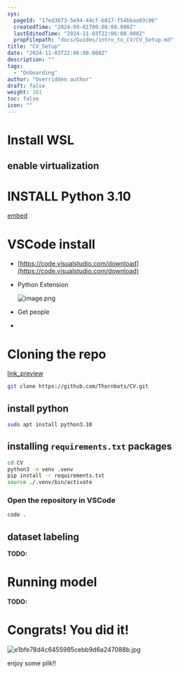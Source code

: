 ```yaml
---
sys:
  pageId: "17ed3673-5e94-44cf-b817-f54bbaa03c06"
  createdTime: "2024-09-01T00:08:00.000Z"
  lastEditedTime: "2024-11-03T22:06:00.000Z"
  propFilepath: "docs/Guides/intro_to_CV/CV_Setup.md"
title: "CV_Setup"
date: "2024-11-03T22:06:00.000Z"
description: ""
tags:
  - "Onboarding"
author: "Overridden author"
draft: false
weight: 161
toc: false
icon: ""
---
```


# Install WSL

## enable virtualization

# INSTALL Python 3.10

[embed](https://www.rose-hulman.edu/class/csse/csse132/2425a/labs/prelab1-wsl2.html)

# VSCode install

- [https://code.visualstudio.com/download](https://code.visualstudio.com/download)
- Python Extension

	![image.png](https://prod-files-secure.s3.us-west-2.amazonaws.com/d518164a-d88e-44d1-a4ee-3adb3bd8bce0/d82b6650-a5e4-4d3c-b8c9-93d817dae00e/image.png?X-Amz-Algorithm=AWS4-HMAC-SHA256&X-Amz-Content-Sha256=UNSIGNED-PAYLOAD&X-Amz-Credential=ASIAZI2LB4666KNGFXHL%2F20250424%2Fus-west-2%2Fs3%2Faws4_request&X-Amz-Date=20250424T081227Z&X-Amz-Expires=3600&X-Amz-Security-Token=IQoJb3JpZ2luX2VjEHgaCXVzLXdlc3QtMiJGMEQCIBeRMzNBAnI9RTfBFaIY94%2BxubAIihF5os%2FcHjWMzC8EAiAzxaKJCe9BrYeS79yeTZVIux3Gt1F8d8fK44se9YzhGir%2FAwgREAAaDDYzNzQyMzE4MzgwNSIMbfXcvhN%2B4P4%2FHr%2BqKtwDLq3g0SvMt1nTKHyeEFSF6rTVMIfy5KdU1KhOpkeeqFztrplqvvM8TA4S6P9Xf%2BpKJ%2BzrfJW9pzxuZnuGJqDQnz3DTI4D2rogOTgm6z3AO0m1KaQ7xxS4vkNlOHKAVL1uIfIbidI5AQXuMPT0SbOx01s7M5B4NaI7JjPn3tWsCF6oM4wRZ9ANgzOXLTd4qUg1db1ZnNT9RG1Wy%2FrsuFIOwXNok0SlbL%2FoN8RaG8ByjvEo5VIjqFk%2B8sUJyvxvfMULis%2FZQnZ0SwMsSkUeJZeNtGM5A0SPLVMYCi4ewHpZPKLKF0rucwWiLwpgLf4Sn6VwAmBAEz9HkQGvcmXw%2BWzayPHKea4y26Kfhi0Z3ArqgI39%2BPV1HQHffSLxxVasgMvXf6G0FKRsGvIstLVPIhz%2B4Vonnl0kZOVLYsGP5gCqe5frZl%2BGHlxOLMWfehaiXclSI%2BP0gjMPbeHojDBtv%2F6B0ZPa60kpc5qF5EHqQ3Fj3w3KihlUozMXy2cHwOL%2Fk1W98H%2F8fEH%2BqAecgaqtGvk%2FcxbGt22Zh5csWcVvZODLpCwu5GPUj%2Fgw8dqXZPvD5nc5Qc3X6Iyv4fiDvwxgqh%2B%2BuPQ6Znr3VEt20%2Fcd2aJFpdDJJJztUUfXTbzhccMw6s%2BnwAY6pgGeLdjjuISGtyPVwl6nR7Q6EGm%2B2M7eOAqTv8wG3HC%2Bt%2BZMObK8JG3bwEjogFyP0tVa4%2BeyC712wKd8tyIklPGY%2FnVC%2B2ULzVSveNU8xyfc03P4DU1vFrcB4dLl2QMWDxXiMiggvZsGb1e5k4T9JdKsRFZA51Uk%2BvNckRZJRTJUYQ4HDD4A%2BM4tkU7%2BwdpE%2Fx4nj0L9YkIhttLTgdlbmqzRGc1TnPGG&X-Amz-Signature=65d85f50a21ed32e4d477d4793eed9c925a67646d126c78836e8c431c91777f2&X-Amz-SignedHeaders=host&x-id=GetObject)
- Get people
- 

# Cloning the repo

[link_preview](https://github.com/Thornbots/CV/)

```bash
git clone https://github.com/Thornbots/CV.git
```

## install python

```bash
sudo apt install python3.10
```

## installing `requirements.txt` packages

```bash
cd CV
python3 -m venv .venv
pip install -r requirements.txt
source ./.venv/bin/activate
```

### Open the repository in VSCode

```bash
code .
```

## dataset labeling  

**TODO:**

# Running model

**TODO:**

# Congrats! You did it!

![e1bfe78d4c6455985cebb9d6a247088b.jpg](https://prod-files-secure.s3.us-west-2.amazonaws.com/d518164a-d88e-44d1-a4ee-3adb3bd8bce0/7d1ce04e-65d6-40c8-814d-754280e9515a/e1bfe78d4c6455985cebb9d6a247088b.jpg?X-Amz-Algorithm=AWS4-HMAC-SHA256&X-Amz-Content-Sha256=UNSIGNED-PAYLOAD&X-Amz-Credential=ASIAZI2LB4667CXJXHYK%2F20250424%2Fus-west-2%2Fs3%2Faws4_request&X-Amz-Date=20250424T081223Z&X-Amz-Expires=3600&X-Amz-Security-Token=IQoJb3JpZ2luX2VjEHgaCXVzLXdlc3QtMiJIMEYCIQDqLaneHhn27dCrJp9fuH5WgSUDbXq%2FO6aPTqNm7B%2BODQIhAJ0XH99eGQYSTfDH18qRbs4KjBLUxEoF6gNv0m2jgxj7Kv8DCBEQABoMNjM3NDIzMTgzODA1IgzBJQo%2BonMne3gJNoAq3AOpUHeQcLKxF%2F7eJssdXbHDRzMRmrm%2FtFTCrZ6%2FEZH5XmfsqEEyvca7FDf%2BNk2Si%2FSekctJSA6Eo1gfsVw91GEPjMK6lkGrh1D%2BCcdNSqorET9TyPmDvrhPLAYdPLz%2BlZV1OrITs9GMVQRy2WtK2cKIZux4TdhTHxf6QLfGWxAWFHCkWiegUoNSJn8HmGTZR%2FtiAnyCXrvjmenjR8Q7a9LY3TZhRyyslYq8DAh0j2WYI9t2TZizOH6vcQNn9DA52y8Ng63bskqT3e%2BRMvSK%2FAhHyVTvpZkdFuASp83fZIcy0YxqJz18t8RrPjORYRjTOflH%2FGzZjGDWh6Q%2BIwgJv8FlLICnNXl9VbdiS7Sv9N%2F8yKeakrqHpLb63%2F4gdPTn9aVtuneM8CKVdjMW8MN4O2k28ymyuyifZVabn%2FpGgBsg%2F2rUw6UrwVzSpRXWsuJXrM%2F1%2F1j1tOE9GnEs2p12AxzZs%2BXRIiEsWXndM9%2FLz4RQi%2FCOXthXteUcXbL%2BsPYQofv8Ws13%2F%2B0xblSmxBNSkuu1yvKh22TMm0OW%2FT8ZN7vNgMPP%2BP5O1oKn7aNtkZ9nn3yF3%2FplSxKgoIENS6e9hz416Dj%2BOrrZRiO0mnBpXN%2FLO0ltWm30hu0SSsa9xDDqz6fABjqkAdYU0G1UJNlVDTH51tHaBATDeYsAFVh6%2FjDg7AsjhQNI1BG9y02CeivawsSj6%2BgcVfHIBEpMzf7EFGylU8DT2z0Lmw7iSTmbNN0dlo2KA9nih%2FYVunD%2Bt8DscVYxI6MrzoP5bAX1iWUbN5wCiX46Vpb2EYNcYHDAccSEt7DuWzs%2FAJRpBPbo3d4ekPgkkqqLL%2Fp8h2h2RB1tG%2BHizmXjzv6z0aOH&X-Amz-Signature=4f70e0ea1d709a5db5addb1e6858b5bb82f0e42de84fb752b9e2794f943c39bb&X-Amz-SignedHeaders=host&x-id=GetObject)

enjoy some pilk!!
